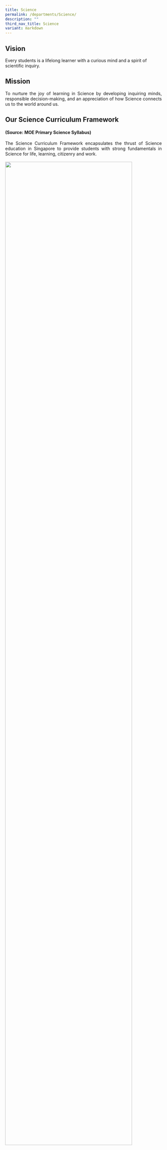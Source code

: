 ```yaml
---
title: Science
permalink: /departments/Science/
description: ""
third_nav_title: Science
variant: markdown
---
```

<h2>Vision</h2>

Every students is a lifelong learner with a curious mind and a spirit of scientific inquiry.

<h2>Mission</h2>

<p style="text-align:justify">To nurture the joy of learning in Science by developing inquiring minds, responsible decision-making, and an appreciation of how Science connects us to the world around us.

</p><h2>Our Science Curriculum Framework</h2>
<p></p><h4>(Source: MOE Primary Science Syllabus)</h4>
<p style="text-align:justify">The Science Curriculum Framework encapsulates the thrust of Science education in Singapore to provide students with strong fundamentals in Science for life, learning, citizenry and work.
<br>
<br>
<img src="/images/framework 2.png" style="width:90%">
</p><h2></h2>

<p style="text-align:justify">Concordians are given opportunities to develop the ways of thinking and doing science through various learning experiences. They engage in discussions, hands-on activiries and the use of SPAKLE kits bring Science to life in the classroom.
<br>
<br>
<img src="/images/Opportunities_1.jpg" style="width:40%">
	<br>
<img src="/images/Oppurtunities_2.jpg" style="width:45%">
<br>
</p><h3><b>Science Key Programmes</b></h3>

<p></p><center><b style="color:#0000FF">COL.OURS @ Primary 1 &amp; 2: Centre of Learning - Our Unique Research in Science</b></center>

<img style="width:45%" src="/images/Colours.jpg">
	
<p style="text-align:justify"></p><li>At COL.OURS, we believe that the spirit of scientific inquiry begins early. Although there is no formal Science curriculum at the Primary 1 and 2 levels, our young learners are immersed in richand exciting experiences that ignite their curiousity about the world around them.
</li><li>Through engaging science videos, hand-on activities both inside and outside the classroom, and a thoughtfully curated selection of non-frictionScience books, students are encourageed to explore, ask questions, and discover.
</li><li>COL.OURS@ Primary 1&amp;2 lays a strong foundation for a lifelong love of Science by nurturing inquisitive minds and a sense of wonder in every child.

<br>
<p></p><p></p><center><b style="color:#0000FF">Primary 3 - Little Farmers</b></center>
	
<style type="text/css">
.tg  {border-collapse:collapse;border-spacing:0;margin:0px auto;}
.tg td{border-color:black;border-style:solid;border-width:1px;font-family:Arial, sans-serif;font-size:14px;
  overflow:hidden;padding:10px 5px;word-break:normal;}
.tg th{border-color:black;border-style:solid;border-width:1px;font-family:Arial, sans-serif;font-size:14px;
  font-weight:normal;overflow:hidden;padding:10px 5px;word-break:normal;}
.tg .tg-0lax{text-align:left;vertical-align:top}
.tg .tg-nrix{text-align:center;vertical-align:middle}
</style>
	
<table style="undefined;table-layout: fixed; width: 800px" class="tg">
<colgroup>
<col style="width:400px">
<col style="width: 400px">
</colgroup>
<tbody>
  <tr>
    <td class="tg-0lax"><img src="/images/Little_Farmers_logo.png"></td>
		<td class="tg-0lax"><img src="/images/Little_Farmers_3.jpg"></td>
  </tr>
</tbody>
</table>
	
<p style="text-align:justify"></p></li><li>Primary 3 students are given an opportunity to experience urban farming first-hand in our school’s garden during their Modular CCA. Besides reinforcing their Science learning on plants, it inculcates outdoor education life skills, shelter building, dengue prevention as well as the values of responsibility, teamwork and care towards plants and our environment.
<br><br>
<p></p><p></p><center><b style="color:#0000FF">Primary 4 - Hydroponics</b></center>

<style type="text/css">
.tg  {border-collapse:collapse;border-spacing:0;margin:0px auto;}
.tg td{border-color:black;border-style:solid;border-width:1px;font-family:Arial, sans-serif;font-size:14px;
  overflow:hidden;padding:10px 5px;word-break:normal;}
.tg th{border-color:black;border-style:solid;border-width:1px;font-family:Arial, sans-serif;font-size:14px;
  font-weight:normal;overflow:hidden;padding:10px 5px;word-break:normal;}
.tg .tg-0lax{text-align:left;vertical-align:top}
.tg .tg-nrix{text-align:center;vertical-align:middle}
</style>
	
<table style="undefined;table-layout: fixed; width: 800px" class="tg">
<colgroup>
<col style="width:400px">
<col style="width: 400px">
</colgroup>
<tbody>
  <tr>
    <td class="tg-0lax"><img style="width:85%" src="/images/Hydroponics in school logo.png"></td>
		<td class="tg-0lax"><img style="width:95%" src="/images/Hydroponics.jpg"></td>
  </tr>
</tbody>
</table>
	
<p style="text-align:justify"></p></li><li>Hydroponics is a soilless farming technology commonly used in Singapore. This hands-on programme provides a good opportunity for students to reinforce their learning on plants and plant parts. Primary 4 students get to grow vegetables in our school’s hydroponics system, from transplanting seedlings to harvesting the adult plant after three to four weeks!
<br><br>
<p></p><p></p><center><b style="color:#0000FF">Primary 5 - High Achievers in Science Programme (for selected students)</b></center>


<p style="text-align:justify"></p></li><li>The High Achievers in Science programme aims to nurture selected Concordians who demonstrates high readiness and strong passion in the learning of science to be self-directed students with 21st Century skills such as Critical and Inventive thinking. We aim to inspire these students to learn beyond the MOE- Primary Science Syllabus. Students are given opportunities to participate in E2K Science and also provides opportunities for them to represent our school for Science competitions.                                                                                     
<br><br>
	
  
 <img style="width:38%" src="/images/E2K_Science_2.jpg">
	 <b><p></p>
 <img style="width:38%" src="/images/E2K_Science_1.jpg">
	 <b><p></p>
	<img style="width:38%" src="/images/E2k_Science_3.jpg">
  

	
	 
<p></p><p></p><center><b style="color:#0000FF"></b></center>
<p style="text-align:justify"><br>

</p><p></p><center><b style="color:#0000FF">Primary 1 to 6 - Ecopals @Concord(Environmental Education)</b></center>
<br><br>
 <img style="width:60%" src="/images/ecopal@Concord logo.png">
	<br>
	<img style="width:40%" src="/images/EcoPals_1.jpg">
		 <br>
	<img style="width:40%" src="/images/EcoPal2.jpg">
  
<p style="text-align:justify"></p></b></b></li><li><b><b>This programme aims to help students understand the environment, be aware of the current complex issues facing our earth and the future prospect or impact of environmental changes.
</b></b></li><li><b><b>As a recognised Green School, the programme engages our students with "Green" programmes so that every student can take action to keep our environment sustainable for the future.
<br><br>

	
<a href="/departments/Science/our-achievements"><img style="width:30%" src="/images/BUTTON3.png"></a>
	
</b></b></li>